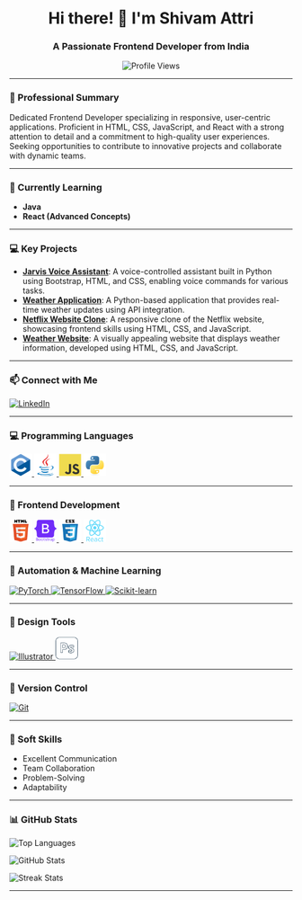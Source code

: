 <h1 align="center">Hi there! 👋 I'm Shivam Attri</h1>
<h3 align="center">A Passionate Frontend Developer from India</h3>

<p align="center"> 
  <img src="https://komarev.com/ghpvc/?username=shivamattri842&label=Profile%20views&color=0e75b6&style=flat" alt="Profile Views" />
</p>

---

### 🔭 Professional Summary
Dedicated Frontend Developer specializing in responsive, user-centric applications. Proficient in HTML, CSS, JavaScript, and React with a strong attention to detail and a commitment to high-quality user experiences. Seeking opportunities to contribute to innovative projects and collaborate with dynamic teams.

---

### 🌱 Currently Learning
- **Java**
- **React (Advanced Concepts)**

---

### 💻 Key Projects
- **[Jarvis Voice Assistant](https://github.com/ShivamAttri842/Jarvis-AI-Assistant)**: A voice-controlled assistant built in Python using Bootstrap, HTML, and CSS, enabling voice commands for various tasks.
- **[Weather Application](https://github.com/ShivamAttri842/Weather-Application)**: A Python-based application that provides real-time weather updates using API integration.
- **[Netflix Website Clone](https://github.com/ShivamAttri842/Netflix-Clone-Project)**: A responsive clone of the Netflix website, showcasing frontend skills using HTML, CSS, and JavaScript.
- **[Weather Website](https://github.com/ShivamAttri842/Weather-Website)**: A visually appealing website that displays weather information, developed using HTML, CSS, and JavaScript.

---

### 📫 Connect with Me
<p align="left">
  <a href="https://linkedin.com/in/shivam-attri-bb55862a6" target="_blank">
    <img src="https://raw.githubusercontent.com/rahuldkjain/github-profile-readme-generator/master/src/images/icons/Social/linked-in-alt.svg" alt="LinkedIn" height="40" width="40" />
  </a>
</p>

---


### 💻 Programming Languages
<p align="left">
  <a href="https://www.cprogramming.com/" target="_blank" rel="noreferrer">
    <img src="https://raw.githubusercontent.com/devicons/devicon/master/icons/c/c-original.svg" alt="C" width="40" height="40"/> 
  </a>
  <a href="https://www.java.com" target="_blank" rel="noreferrer">
    <img src="https://raw.githubusercontent.com/devicons/devicon/master/icons/java/java-original.svg" alt="Java" width="40" height="40"/> 
  </a>
  <a href="https://developer.mozilla.org/en-US/docs/Web/JavaScript" target="_blank" rel="noreferrer">
    <img src="https://raw.githubusercontent.com/devicons/devicon/master/icons/javascript/javascript-original.svg" alt="JavaScript" width="40" height="40"/> 
  </a>
  <a href="https://www.python.org" target="_blank" rel="noreferrer">
    <img src="https://raw.githubusercontent.com/devicons/devicon/master/icons/python/python-original.svg" alt="Python" width="40" height="40"/> 
  </a>
</p>

---

### 🎨 Frontend Development
<p align="left">
  <a href="https://www.w3.org/html/" target="_blank" rel="noreferrer">
    <img src="https://raw.githubusercontent.com/devicons/devicon/master/icons/html5/html5-original-wordmark.svg" alt="HTML5" width="40" height="40"/> 
  </a>
  <a href="https://getbootstrap.com" target="_blank" rel="noreferrer">
    <img src="https://raw.githubusercontent.com/devicons/devicon/master/icons/bootstrap/bootstrap-plain-wordmark.svg" alt="Bootstrap" width="40" height="40"/> 
  </a>
  <a href="https://www.w3schools.com/css/" target="_blank" rel="noreferrer">
    <img src="https://raw.githubusercontent.com/devicons/devicon/master/icons/css3/css3-original-wordmark.svg" alt="CSS3" width="40" height="40"/> 
  </a>
  <a href="https://reactjs.org/" target="_blank" rel="noreferrer">
    <img src="https://raw.githubusercontent.com/devicons/devicon/master/icons/react/react-original-wordmark.svg" alt="React" width="40" height="40"/> 
  </a>
</p>

---

### 🤖 Automation & Machine Learning
<p align="left">
  <a href="https://pytorch.org/" target="_blank" rel="noreferrer">
    <img src="https://www.vectorlogo.zone/logos/pytorch/pytorch-icon.svg" alt="PyTorch" width="40" height="40"/> 
  </a>
  <a href="https://www.tensorflow.org" target="_blank" rel="noreferrer">
    <img src="https://www.vectorlogo.zone/logos/tensorflow/tensorflow-icon.svg" alt="TensorFlow" width="40" height="40"/> 
  </a>
  <a href="https://scikit-learn.org/" target="_blank" rel="noreferrer">
    <img src="https://upload.wikimedia.org/wikipedia/commons/0/05/Scikit_learn_logo_small.svg" alt="Scikit-learn" width="40" height="40"/> 
  </a>
</p>

---

### 🎨 Design Tools
<p align="left">
  <a href="https://www.adobe.com/in/products/illustrator.html" target="_blank" rel="noreferrer">
    <img src="https://www.vectorlogo.zone/logos/adobe_illustrator/adobe_illustrator-icon.svg" alt="Illustrator" width="40" height="40"/> 
  </a>
  <a href="https://www.photoshop.com/en" target="_blank" rel="noreferrer">
    <img src="https://raw.githubusercontent.com/devicons/devicon/master/icons/photoshop/photoshop-line.svg" alt="Photoshop" width="40" height="40"/> 
  </a>
</p>

---

### 📂 Version Control
<p align="left">
  <a href="https://git-scm.com/" target="_blank" rel="noreferrer">
    <img src="https://www.vectorlogo.zone/logos/git-scm/git-scm-icon.svg" alt="Git" width="40" height="40"/> 
  </a>
</p>

---
### 🤝 Soft Skills
- Excellent Communication
- Team Collaboration
- Problem-Solving
- Adaptability

---

### 📊 GitHub Stats
<p align="left">
  <img src="https://github-readme-stats.vercel.app/api/top-langs?username=shivamattri842&show_icons=true&locale=en&layout=compact" alt="Top Languages" />
</p>

<p align="left">
  <img src="https://github-readme-stats.vercel.app/api?username=shivamattri842&show_icons=true&locale=en" alt="GitHub Stats" />
</p>

<p align="left">
  <img src="https://github-readme-streak-stats.herokuapp.com/?user=shivamattri842" alt="Streak Stats" />
</p>

---
